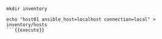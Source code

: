 ```
mkdir inventory

echo "host01 ansible_host=localhost connection=local" > inventory/hosts
```{{execute}}
